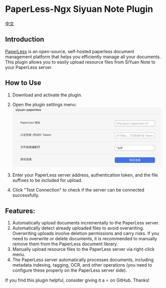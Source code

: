 # PaperLess-Ngx Siyuan Note Plugin

[中文](https://github.com/Jasaxion/siyuan-paperless/blob/main/README_zh_CN.md)

## Introduction

[PaperLess](https://docs.paperless-ngx.com/) is an open-source, self-hosted paperless document management platform that helps you efficiently manage all your documents.
This plugin allows you to easily upload resource files from SiYuan Note to your PaperLess server.

## How to Use

1. Download and activate the plugin.

2. Open the plugin settings menu:
   ![alt text](./img/image.png)

3. Enter your PaperLess server address, authentication token, and the file suffixes to be included for upload.

4. Click "Test Connection" to check if the server can be connected successfully.

## Features:

1. Automatically upload documents incrementally to the PaperLess server.
2. Automatically detect already uploaded files to avoid overwriting. Overwriting uploads involve deletion permissions and carry risks. If you need to overwrite or delete documents, it is recommended to manually remove them from the PaperLess document library.
3. Manually upload resource files to the PaperLess server via right-click menu.
4. The PaperLess server automatically processes documents, including metadata indexing, tagging, OCR, and other operations (you need to configure these properly on the PaperLess server side).


If you find this plugin helpful, consider giving it a ⭐️ on GitHub. Thanks!
